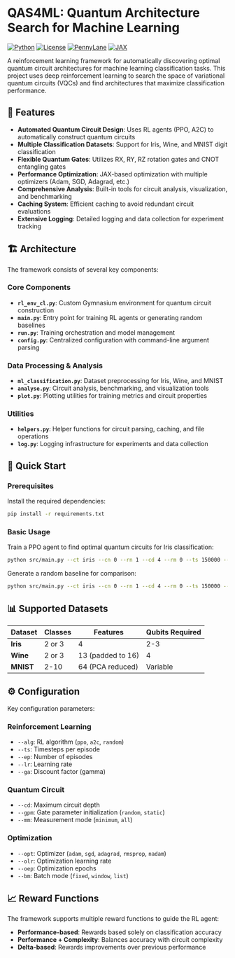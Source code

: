 # QAS4ML: Quantum Architecture Search for Machine Learning

[![Python](https://img.shields.io/badge/Python-3.8+-blue.svg)](https://python.org)
[![License](https://img.shields.io/badge/License-MIT-green.svg)](LICENSE)
[![PennyLane](https://img.shields.io/badge/PennyLane-0.40.0-orange.svg)](https://pennylane.ai)
[![JAX](https://img.shields.io/badge/JAX-0.4.34-red.svg)](https://jax.readthedocs.io)

A reinforcement learning framework for automatically discovering optimal quantum circuit architectures for machine learning classification tasks. This project uses deep reinforcement learning to search the space of variational quantum circuits (VQCs) and find architectures that maximize classification performance.

## 🌟 Features

- **Automated Quantum Circuit Design**: Uses RL agents (PPO, A2C) to automatically construct quantum circuits
- **Multiple Classification Datasets**: Support for Iris, Wine, and MNIST digit classification
- **Flexible Quantum Gates**: Utilizes RX, RY, RZ rotation gates and CNOT entangling gates
- **Performance Optimization**: JAX-based optimization with multiple optimizers (Adam, SGD, Adagrad, etc.)
- **Comprehensive Analysis**: Built-in tools for circuit analysis, visualization, and benchmarking
- **Caching System**: Efficient caching to avoid redundant circuit evaluations
- **Extensive Logging**: Detailed logging and data collection for experiment tracking

## 🏗️ Architecture

The framework consists of several key components:

### Core Components

- **`rl_env_cl.py`**: Custom Gymnasium environment for quantum circuit construction
- **`main.py`**: Entry point for training RL agents or generating random baselines
- **`run.py`**: Training orchestration and model management
- **`config.py`**: Centralized configuration with command-line argument parsing

### Data Processing & Analysis

- **`ml_classification.py`**: Dataset preprocessing for Iris, Wine, and MNIST
- **`analyse.py`**: Circuit analysis, benchmarking, and visualization tools
- **`plot.py`**: Plotting utilities for training metrics and circuit properties

### Utilities

- **`helpers.py`**: Helper functions for circuit parsing, caching, and file operations
- **`log.py`**: Logging infrastructure for experiments and data collection

## 🚀 Quick Start

### Prerequisites

Install the required dependencies:

```bash
pip install -r requirements.txt
```

### Basic Usage

Train a PPO agent to find optimal quantum circuits for Iris classification:

```bash
python src/main.py --ct iris --cn 0 --rn 1 --cd 4 --rm 0 --ts 150000 --ep 2 --st 1024 --bs 128 --lr 0.0003 --ga 0.99 --cr 0.2 --ec 0.03 --vf 0.5 --na 0 --bm fixed --obs_win 1 9 --obs_list 2 --obs_fix 20 --br false --brt 0.95 --olr 0.01 --opt adam --oep 1000 --gpm random --gpv 1.0 --gps 5 --mm minimum --alg ppo
```

Generate a random baseline for comparison:

```bash
python src/main.py --ct iris --cn 0 --rn 1 --cd 4 --rm 0 --ts 150000 --ep 2 --st 1024 --bs 128 --lr 0.0003 --ga 0.99 --cr 0.2 --ec 0.03 --vf 0.5 --na 0 --bm fixed --obs_win 1 9 --obs_list 2 --obs_fix 20 --br false --brt 0.95 --olr 0.01 --opt adam --oep 1000 --gpm random --gpv 1.0 --gps 5 --mm minimum --alg random
```

## 📊 Supported Datasets

| Dataset         | Classes | Features          | Qubits Required |
| --------------- | ------- | ----------------- | --------------- |
| **Iris**  | 2 or 3  | 4                 | 2-3             |
| **Wine**  | 2 or 3  | 13 (padded to 16) | 4               |
| **MNIST** | 2-10    | 64 (PCA reduced)  | Variable        |

## ⚙️ Configuration

Key configuration parameters:

### Reinforcement Learning

- `--alg`: RL algorithm (`ppo`, `a2c`, `random`)
- `--ts`: Timesteps per episode
- `--ep`: Number of episodes
- `--lr`: Learning rate
- `--ga`: Discount factor (gamma)

### Quantum Circuit

- `--cd`: Maximum circuit depth
- `--gpm`: Gate parameter initialization (`random`, `static`)
- `--mm`: Measurement mode (`minimum`, `all`)

### Optimization

- `--opt`: Optimizer (`adam`, `sgd`, `adagrad`, `rmsprop`, `nadam`)
- `--olr`: Optimization learning rate
- `--oep`: Optimization epochs
- `--bm`: Batch mode (`fixed`, `window`, `list`)

## 📈 Reward Functions

The framework supports multiple reward functions to guide the RL agent:

- **Performance-based**: Rewards based solely on classification accuracy
- **Performance + Complexity**: Balances accuracy with circuit complexity
- **Delta-based**: Rewards improvements over previous performance
